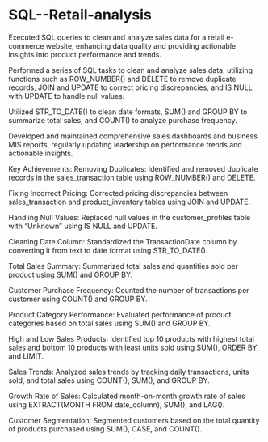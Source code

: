 # SQL--Retail-analysis
Executed SQL queries to clean and analyze sales data for a retail e-commerce website, enhancing data quality and providing actionable insights into product performance and trends.

Performed a series of SQL tasks to clean and analyze sales data, utilizing functions such as ROW_NUMBER() and DELETE to remove duplicate records, JOIN and UPDATE to correct pricing discrepancies, and IS NULL with UPDATE to handle null values.

Utilized STR_TO_DATE() to clean date formats, SUM() and GROUP BY to summarize total sales, and COUNT() to analyze purchase frequency.

Developed and maintained comprehensive sales dashboards and business MIS reports, regularly updating leadership on performance trends and actionable insights.

Key Achievements:
Removing Duplicates: Identified and removed duplicate records in the sales_transaction table using ROW_NUMBER() and DELETE.

Fixing Incorrect Pricing: Corrected pricing discrepancies between sales_transaction and product_inventory tables using JOIN and UPDATE.

Handling Null Values: Replaced null values in the customer_profiles table with “Unknown” using IS NULL and UPDATE.

Cleaning Date Column: Standardized the TransactionDate column by converting it from text to date format using STR_TO_DATE().

Total Sales Summary: Summarized total sales and quantities sold per product using SUM() and GROUP BY.

Customer Purchase Frequency: Counted the number of transactions per customer using COUNT() and GROUP BY.

Product Category Performance: Evaluated performance of product categories based on total sales using SUM() and GROUP BY.

High and Low Sales Products: Identified top 10 products with highest total sales and bottom 10 products with least units sold using SUM(), ORDER BY, and LIMIT.

Sales Trends: Analyzed sales trends by tracking daily transactions, units sold, and total sales using COUNT(), SUM(), and GROUP BY.

Growth Rate of Sales: Calculated month-on-month growth rate of sales using EXTRACT(MONTH FROM date_column), SUM(), and LAG().

Customer Segmentation: Segmented customers based on the total quantity of products purchased using SUM(), CASE, and COUNT().
